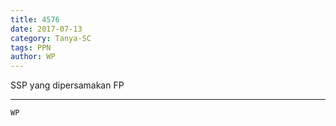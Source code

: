 ```yaml
---
title: 4576
date: 2017-07-13
category: Tanya-SC
tags: PPN
author: WP
---
```


SSP yang dipersamakan FP

---



`WP`
